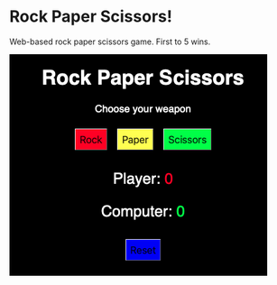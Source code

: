 # Rock Paper Scissors!
Web-based rock paper scissors game.
First to 5 wins.

![Alt text](/images/screenshot.png?raw=true "Screenshot")
